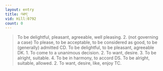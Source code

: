 ```yaml
---
layout: entry
title: འཐད་
vid: Hill:0792
count: 0
---
```

> To be delightful, pleasant, agreeable, well pleasing\. 2\. (not governing a case) To please, to be acceptable, to be considered as good, to be (generally) admitted CD\. To be delightful, to be pleasant, agreeable DK\. 1\. To come to a unanimous decision\. 2\. To want, desire\. 3\. To be alright, suitable\. 4\. To be in harmony, to accord DS\. To be alright, suitable, allowed\. 2\. To want, desire, like, enjoy TC\.


